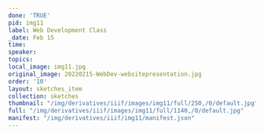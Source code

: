 ```yaml
---
done: 'TRUE'
pid: img11
label: Web Development Class
_date: Feb 15
time:
speaker:
topics:
local_image: img11.jpg
original_image: 20220215-WebDev-websitepresentation.jpg
order: '10'
layout: sketches_item
collection: sketches
thumbnail: "/img/derivatives/iiif/images/img11/full/250,/0/default.jpg"
full: "/img/derivatives/iiif/images/img11/full/1140,/0/default.jpg"
manifest: "/img/derivatives/iiif/img11/manifest.json"
---
```

